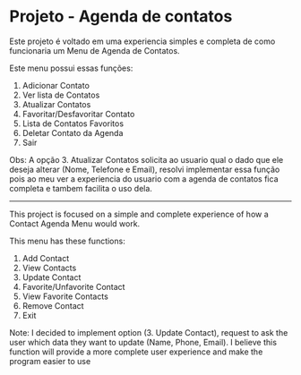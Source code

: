 # Projeto - Agenda de contatos

Este projeto é voltado em uma experiencia simples e completa de como funcionaria
um Menu de Agenda de Contatos.

Este menu possui essas funções: 

1. Adicionar Contato
2. Ver lista de Contatos
3. Atualizar Contatos
4. Favoritar/Desfavoritar Contato
5. Lista de Contatos Favoritos
6. Deletar Contato da Agenda
7. Sair

Obs: A opção 3. Atualizar Contatos solicita ao usuario qual o dado que ele deseja alterar (Nome, Telefone e Email), resolvi implementar essa função pois ao meu ver a experiencia do usuario com a agenda de contatos fica completa e tambem facilita o uso dela.

-------------------------------------------------------------------------------------

This project is focused on a simple and complete experience of how a Contact Agenda Menu would work.

This menu has these functions:

1. Add Contact
2. View Contacts
3. Update Contact
4. Favorite/Unfavorite Contact
5. View Favorite Contacts
6. Remove Contact
7. Exit

Note: I decided to implement option (3. Update Contact), request to ask the user which data they want to update (Name, Phone, Email). I believe this function will provide a more complete user experience and make the program easier to use